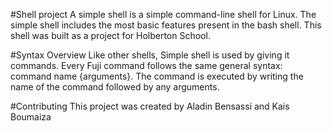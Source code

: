#Shell project
A simple shell is a simple command-line shell for Linux. The simple shell includes the most basic features present in the bash shell. This shell was built as a project for Holberton School.

#Syntax Overview
Like other shells, Simple shell is used by giving it commands. Every Fuji command follows the same general syntax: command name {arguments}. The command is executed by writing the name of the command followed by any arguments.

#Contributing
This project was created by Aladin Bensassi and Kais Boumaiza
